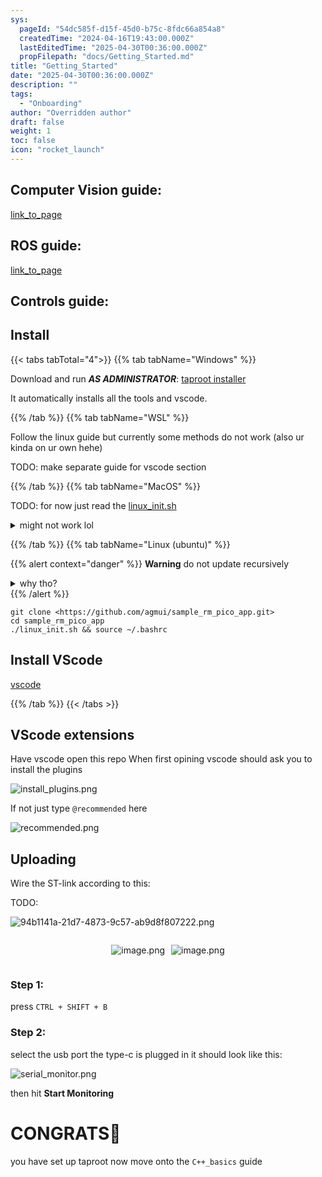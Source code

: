 ```yaml
---
sys:
  pageId: "54dc585f-d15f-45d0-b75c-8fdc66a854a8"
  createdTime: "2024-04-16T19:43:00.000Z"
  lastEditedTime: "2025-04-30T00:36:00.000Z"
  propFilepath: "docs/Getting_Started.md"
title: "Getting_Started"
date: "2025-04-30T00:36:00.000Z"
description: ""
tags:
  - "Onboarding"
author: "Overridden author"
draft: false
weight: 1
toc: false
icon: "rocket_launch"
---
```


## Computer Vision guide:

[link_to_page](86d45bc0-388b-4d26-8848-44f255f73d0e)

## ROS guide:

[link_to_page](3c76c1de-ec8f-46d6-8b0a-294005edc2d5)

## Controls guide:

## Install

{{< tabs tabTotal="4">}}
{{% tab tabName="Windows" %}}

Download and run _**AS ADMINISTRATOR**_: [taproot installer](https://github.com/Thornbots/TeachingFreshies/releases/tag/1.0)

It automatically installs all the tools and vscode.

{{% /tab %}}
{{% tab tabName="WSL" %}}

Follow the linux guide but currently some methods do not work (also ur kinda on ur own hehe)

TODO: make separate guide for vscode section

{{% /tab %}}
{{% tab tabName="MacOS" %}}

TODO: for now just read the [linux_init.sh](https://github.com/agmui/sample_rm_pico_app/blob/main/linux_init.sh)

<details>
<summary>might not work lol</summary>

`brew install libusb pkg-config`

Next install: [vscode](https://code.visualstudio.com/Download)

</details>

{{% /tab %}}
{{% tab tabName="Linux (ubuntu)" %}}

{{% alert context="danger" %}}
**Warning** do not update recursively
<details>
<summary>why tho?</summary>
There are some submodules that may go on for a while (like tinyusb) and I highly
recommend you don't need to get them.
If you want to see what submodules I update just look in `linux_init.sh`
</details>
{{% /alert %}}

```shell
git clone <https://github.com/agmui/sample_rm_pico_app.git>
cd sample_rm_pico_app
./linux_init.sh && source ~/.bashrc
```

## Install VScode

[vscode](https://code.visualstudio.com/Download)

{{% /tab %}}
{{< /tabs >}}

## VScode extensions

Have vscode open this repo
When first opining vscode should ask you to install the plugins

![install_plugins.png](https://prod-files-secure.s3.us-west-2.amazonaws.com/d518164a-d88e-44d1-a4ee-3adb3bd8bce0/89bd30f0-1825-4e77-867b-0a41ce370880/install_plugins.png?X-Amz-Algorithm=AWS4-HMAC-SHA256&X-Amz-Content-Sha256=UNSIGNED-PAYLOAD&X-Amz-Credential=ASIAZI2LB466VOJQJRIR%2F20250618%2Fus-west-2%2Fs3%2Faws4_request&X-Amz-Date=20250618T121629Z&X-Amz-Expires=3600&X-Amz-Security-Token=IQoJb3JpZ2luX2VjEKP%2F%2F%2F%2F%2F%2F%2F%2F%2F%2FwEaCXVzLXdlc3QtMiJHMEUCIBPBvkIabOMSlBl%2FUJsaOULdRQn73gpe%2BQhWwD1CyofJAiEApkyuKb%2FoRTL5rQDmKq5dHTctM%2BvAZt2%2FAJQ32eGO4VwqiAQIjP%2F%2F%2F%2F%2F%2F%2F%2F%2F%2FARAAGgw2Mzc0MjMxODM4MDUiDGiTwYrRv0RmiBewtircA98I%2BhHYRlQdauA%2Bz%2Fh4%2FVCDf2AGy1BCTRytFHgCAXKjwNXweXLUyPFHM6if1Pj%2F6RsQK%2Fmgxb%2F0YCNby4OGnPJgwakQeX17N66pQVTMcfpUAo9Sl1bLoSDCzq4%2B4GO%2FNy38snpHogYJEk9Wq2X9xOxxD0Bc2kryz5iXRVsL19pkl0c6GUWXAIYybZGZwVxcCl9EXjkp8oj6%2Fu%2BrqqyLtuYxTUX0uePFQVWg8W%2BrNLjaf6ntPCpc5vyFBjmXmHES0ifya6BC7U2oLuAI1ngHGBDr%2Bx%2FooSP%2FvIsLhaHYTq1mmlG3SStEfpYl70gXKoA6u3HHkL%2BA3OkBGHdWI8Y9Ue95wzy5KS%2F0Q4qwQ6kNafKmbRdAmmG%2B6GpxVOTNL2hz6Wx%2FStDS11Sc6uzMcUiX2KMpxYNjfc4L3MB4%2F2BNm0SI1hTNNAcobC2mgJ86uw9XJx7Q%2B8%2FBtjlq5QiGpRQPWCaKywMRl%2BXGUffCMGAUWo9mUDiKakVQqLp%2BiqtxPRHthyOQcaxs4YuuODqSMPTHZlsMGJO2LcuXl4ANj2kYEqhMCFfuQOxLIyIpVkwgRwjQrjJILijW%2FCwkPLcipsIlDdABfJUC99SOV8znv8UP5d4Wz%2F3KL4wCKh22xkVgMNO2ysIGOqUBVvW1W4J8PFq2VQPcmnGSkADDeaHhQdDQNgthCfG1dSEMnpM2x28AHV0e0ZjJdwzE2QGOcONOaIBvm9UYBNW8Po3iHUEEAHVY0n2kOp%2B9hjDRXJjRUcIlRnRi83SJbQa5GnVN0dHzEnxd1WX8O4ed8WtURy1TTZs5bABGq2njl2fHBK4D3INwK036xpB5Pu8PBMjI6DUIEPD9RhOSSXCZ6nvf%2BX78&X-Amz-Signature=3d68fcdba2940c7595820837510d40b7f87fb68842f7d42964558b3aff913025&X-Amz-SignedHeaders=host&x-amz-checksum-mode=ENABLED&x-id=GetObject)

If not just type `@recommended` here  

![recommended.png](https://prod-files-secure.s3.us-west-2.amazonaws.com/d518164a-d88e-44d1-a4ee-3adb3bd8bce0/61e661e9-5d85-4dfc-be0d-8d2097a5e793/recommended.png?X-Amz-Algorithm=AWS4-HMAC-SHA256&X-Amz-Content-Sha256=UNSIGNED-PAYLOAD&X-Amz-Credential=ASIAZI2LB466VOJQJRIR%2F20250618%2Fus-west-2%2Fs3%2Faws4_request&X-Amz-Date=20250618T121629Z&X-Amz-Expires=3600&X-Amz-Security-Token=IQoJb3JpZ2luX2VjEKP%2F%2F%2F%2F%2F%2F%2F%2F%2F%2FwEaCXVzLXdlc3QtMiJHMEUCIBPBvkIabOMSlBl%2FUJsaOULdRQn73gpe%2BQhWwD1CyofJAiEApkyuKb%2FoRTL5rQDmKq5dHTctM%2BvAZt2%2FAJQ32eGO4VwqiAQIjP%2F%2F%2F%2F%2F%2F%2F%2F%2F%2FARAAGgw2Mzc0MjMxODM4MDUiDGiTwYrRv0RmiBewtircA98I%2BhHYRlQdauA%2Bz%2Fh4%2FVCDf2AGy1BCTRytFHgCAXKjwNXweXLUyPFHM6if1Pj%2F6RsQK%2Fmgxb%2F0YCNby4OGnPJgwakQeX17N66pQVTMcfpUAo9Sl1bLoSDCzq4%2B4GO%2FNy38snpHogYJEk9Wq2X9xOxxD0Bc2kryz5iXRVsL19pkl0c6GUWXAIYybZGZwVxcCl9EXjkp8oj6%2Fu%2BrqqyLtuYxTUX0uePFQVWg8W%2BrNLjaf6ntPCpc5vyFBjmXmHES0ifya6BC7U2oLuAI1ngHGBDr%2Bx%2FooSP%2FvIsLhaHYTq1mmlG3SStEfpYl70gXKoA6u3HHkL%2BA3OkBGHdWI8Y9Ue95wzy5KS%2F0Q4qwQ6kNafKmbRdAmmG%2B6GpxVOTNL2hz6Wx%2FStDS11Sc6uzMcUiX2KMpxYNjfc4L3MB4%2F2BNm0SI1hTNNAcobC2mgJ86uw9XJx7Q%2B8%2FBtjlq5QiGpRQPWCaKywMRl%2BXGUffCMGAUWo9mUDiKakVQqLp%2BiqtxPRHthyOQcaxs4YuuODqSMPTHZlsMGJO2LcuXl4ANj2kYEqhMCFfuQOxLIyIpVkwgRwjQrjJILijW%2FCwkPLcipsIlDdABfJUC99SOV8znv8UP5d4Wz%2F3KL4wCKh22xkVgMNO2ysIGOqUBVvW1W4J8PFq2VQPcmnGSkADDeaHhQdDQNgthCfG1dSEMnpM2x28AHV0e0ZjJdwzE2QGOcONOaIBvm9UYBNW8Po3iHUEEAHVY0n2kOp%2B9hjDRXJjRUcIlRnRi83SJbQa5GnVN0dHzEnxd1WX8O4ed8WtURy1TTZs5bABGq2njl2fHBK4D3INwK036xpB5Pu8PBMjI6DUIEPD9RhOSSXCZ6nvf%2BX78&X-Amz-Signature=870b503ea9368bbbac61946470d24b9be0f66911c5f478f2a363d7d4640c551b&X-Amz-SignedHeaders=host&x-amz-checksum-mode=ENABLED&x-id=GetObject)

## Uploading

Wire the ST-link according to this:

TODO:

![94b1141a-21d7-4873-9c57-ab9d8f807222.png](https://prod-files-secure.s3.us-west-2.amazonaws.com/d518164a-d88e-44d1-a4ee-3adb3bd8bce0/e5fad17d-ab82-4300-9f4c-505ab4b1202c/94b1141a-21d7-4873-9c57-ab9d8f807222.png?X-Amz-Algorithm=AWS4-HMAC-SHA256&X-Amz-Content-Sha256=UNSIGNED-PAYLOAD&X-Amz-Credential=ASIAZI2LB466VOJQJRIR%2F20250618%2Fus-west-2%2Fs3%2Faws4_request&X-Amz-Date=20250618T121629Z&X-Amz-Expires=3600&X-Amz-Security-Token=IQoJb3JpZ2luX2VjEKP%2F%2F%2F%2F%2F%2F%2F%2F%2F%2FwEaCXVzLXdlc3QtMiJHMEUCIBPBvkIabOMSlBl%2FUJsaOULdRQn73gpe%2BQhWwD1CyofJAiEApkyuKb%2FoRTL5rQDmKq5dHTctM%2BvAZt2%2FAJQ32eGO4VwqiAQIjP%2F%2F%2F%2F%2F%2F%2F%2F%2F%2FARAAGgw2Mzc0MjMxODM4MDUiDGiTwYrRv0RmiBewtircA98I%2BhHYRlQdauA%2Bz%2Fh4%2FVCDf2AGy1BCTRytFHgCAXKjwNXweXLUyPFHM6if1Pj%2F6RsQK%2Fmgxb%2F0YCNby4OGnPJgwakQeX17N66pQVTMcfpUAo9Sl1bLoSDCzq4%2B4GO%2FNy38snpHogYJEk9Wq2X9xOxxD0Bc2kryz5iXRVsL19pkl0c6GUWXAIYybZGZwVxcCl9EXjkp8oj6%2Fu%2BrqqyLtuYxTUX0uePFQVWg8W%2BrNLjaf6ntPCpc5vyFBjmXmHES0ifya6BC7U2oLuAI1ngHGBDr%2Bx%2FooSP%2FvIsLhaHYTq1mmlG3SStEfpYl70gXKoA6u3HHkL%2BA3OkBGHdWI8Y9Ue95wzy5KS%2F0Q4qwQ6kNafKmbRdAmmG%2B6GpxVOTNL2hz6Wx%2FStDS11Sc6uzMcUiX2KMpxYNjfc4L3MB4%2F2BNm0SI1hTNNAcobC2mgJ86uw9XJx7Q%2B8%2FBtjlq5QiGpRQPWCaKywMRl%2BXGUffCMGAUWo9mUDiKakVQqLp%2BiqtxPRHthyOQcaxs4YuuODqSMPTHZlsMGJO2LcuXl4ANj2kYEqhMCFfuQOxLIyIpVkwgRwjQrjJILijW%2FCwkPLcipsIlDdABfJUC99SOV8znv8UP5d4Wz%2F3KL4wCKh22xkVgMNO2ysIGOqUBVvW1W4J8PFq2VQPcmnGSkADDeaHhQdDQNgthCfG1dSEMnpM2x28AHV0e0ZjJdwzE2QGOcONOaIBvm9UYBNW8Po3iHUEEAHVY0n2kOp%2B9hjDRXJjRUcIlRnRi83SJbQa5GnVN0dHzEnxd1WX8O4ed8WtURy1TTZs5bABGq2njl2fHBK4D3INwK036xpB5Pu8PBMjI6DUIEPD9RhOSSXCZ6nvf%2BX78&X-Amz-Signature=ff8d215e0c21dd43bacc83b6b35ba512270a9db73cf88126dc0964430199404b&X-Amz-SignedHeaders=host&x-amz-checksum-mode=ENABLED&x-id=GetObject)

<div style="display: flex;flex-direction: row; column-gap:10px; max-width: 630px;justify-content: center;">
<div>

![image.png](https://prod-files-secure.s3.us-west-2.amazonaws.com/d518164a-d88e-44d1-a4ee-3adb3bd8bce0/210ecb78-1116-4d7b-b9b7-2292f66fa2c2/image.png?X-Amz-Algorithm=AWS4-HMAC-SHA256&X-Amz-Content-Sha256=UNSIGNED-PAYLOAD&X-Amz-Credential=ASIAZI2LB466T52DDLG2%2F20250618%2Fus-west-2%2Fs3%2Faws4_request&X-Amz-Date=20250618T121632Z&X-Amz-Expires=3600&X-Amz-Security-Token=IQoJb3JpZ2luX2VjEKP%2F%2F%2F%2F%2F%2F%2F%2F%2F%2FwEaCXVzLXdlc3QtMiJGMEQCIGk8imjkEm8dsgOorobw7ip%2BV9sPJuoVvXD8BBqWFwbNAiBAfFDHz52PbX3xoV2sPyCvbz1ULls%2FA0bnzLgM6s%2BvNiqIBAiM%2F%2F%2F%2F%2F%2F%2F%2F%2F%2F8BEAAaDDYzNzQyMzE4MzgwNSIMb6hPdTR%2FwJK%2BxdUNKtwD9TQYpxSWifvEjoZhPhMJYWfh674NosqeXpeUfw1q74fcM0zBWOckGDFej254wm0T3VmidePU%2FtIUQ24M%2F7F5TXrBwrm%2FPZT481dx%2BK45s5O%2BmCGVJhUMZROKWPZobDLX5%2B9g1TNCLvhXwCL%2BJv9y4senM9QBa38pT7jg7BXdmLBaCuC1KMmpFw7IoH64ZJIWNOpPWNMPGJy0Um5nthPOHeWyzd0hJ4l%2FiMHaBsFuT%2BS8zpliRNNH07c%2BgU2jk4FQFEt0jnu4bKuzhZacKgTuZBucMXB4w3TRms1ANXr6f7zHz68NS2liYxs8rZksG7MgEvUZQFALAq5dwxrxNVU8ektuORoELJv1wDXX6sgb0nzjuRLszCBe90ypA0SlClGQ9c%2BJ99dStpzqk2qPWDQB0GjxBmDPSMYJTzjsl44HpO%2BdrqntXZGAiiQ8D5Ti9CSrHchPzo3eA43O7PRVVPlErKpj7kK2zbcRwafD8U41Jox0ue3MTnp3fqpSxAnm%2FLXKs6SopxA%2BIxPVei1vJOCPXtW2X%2F78lLnLrTk%2FK%2Fi4TaKTMNDisoDcdncb6Lb%2F4t9EhU2xFYcz9ZSAsQfED0blnJsi%2FLBET2W33Yl57HL1vTJxuMopn7nVw6QTn14w5r3KwgY6pgGFPnOEceNDGQAMPSksHiF3VkGwLnjyk16L9uqtLtU6MXPy4dGmscGrgefshM4nUoi9%2B9MzTaU0PLyqrwkuuoEhG3ba18i8UiLTJ%2BtEdMMbFxHuj82O9r4Tu%2BJzlH6WREKInKJ2waWVtcmG2DbYhK9yqNoWIHWazgT5vtwD%2FnGVNuibtGcd%2BwmOtrYTV6rlFwHyCEA4jQ55Np9Uwsa8w0wUV1WQURb8&X-Amz-Signature=c0c15215636ce87ac829fbb455924a0ed1e93c0fab98531f770d4eaa06a00225&X-Amz-SignedHeaders=host&x-amz-checksum-mode=ENABLED&x-id=GetObject)

</div>
<div>

![image.png](https://prod-files-secure.s3.us-west-2.amazonaws.com/d518164a-d88e-44d1-a4ee-3adb3bd8bce0/33a0fd0f-8ca6-4a86-8e09-26e95ded1fff/image.png?X-Amz-Algorithm=AWS4-HMAC-SHA256&X-Amz-Content-Sha256=UNSIGNED-PAYLOAD&X-Amz-Credential=ASIAZI2LB4664HDH5D2G%2F20250618%2Fus-west-2%2Fs3%2Faws4_request&X-Amz-Date=20250618T121634Z&X-Amz-Expires=3600&X-Amz-Security-Token=IQoJb3JpZ2luX2VjEKP%2F%2F%2F%2F%2F%2F%2F%2F%2F%2FwEaCXVzLXdlc3QtMiJHMEUCIQDrA2yuEw8xdwYo2kAXKKydhALb888QR%2Bme2JyC23eb0gIgIcOPYc0M1rJ1dd3ZhW8bwlADpwrWdW9onD8GrfsOASEqiAQIjP%2F%2F%2F%2F%2F%2F%2F%2F%2F%2FARAAGgw2Mzc0MjMxODM4MDUiDPg2JwvDvfPws7JK%2ByrcA4InhcmSTpGz%2BsOqWQLiGYtcvbxaczae3szfqb4JbRZrp%2B%2Fg6RfAMy1UOhIfzvyo7C8i%2F4erCwWIJEmP6K2kXC3U26LVz488yZAqoaPgQwXyf1yhNLZTC94jvGiG83SeO89nuvdvybLKldWd%2B0p5Utc0vwSRaicOyHqxyQ2QY3pxcE%2Bpe4kQMmT1sRIbtgLfj5oiJWHGjHVaUJyPhC1C9opzYgySCSELRXbNfr4EkRceGPH3H1uiB7GZfqwVTcI7EDmhx4RZyIBC2xlpEY0fC1B2TGfMl18tQt53A4XAuzudtezZwH9pVXcA8SbOxPz%2Fm7XJkQPs78mRZfrHi1LhKUOHl%2BZ8Hajy8Qx45WZMSl%2FAklNUjv7SNzcBNX3LUk5ALVNPXP76%2FRaVYt1Ar0wJsqB3TjKscUMbP4FpXVLV3FEchH%2FKzVMGx00PyMIiYpF6Ek1t2JYtt6Myh1iWHh1%2F5FMovUa545bzefnqGWsSrmXZyMzi%2B08K1HZqEjiqJCCUSt7LEK4FPifP%2BRFdfRjLi14MR8SpgW764GO84zEh65VFvkVE2VRBzzPelWpQ%2Fw4KS8hvbCcldfJ2Qcu8XgvgHQ477E2xW%2BMicD%2FDUOrpbtClH6%2BRiWVctF0wv76uMOm2ysIGOqUBet51ibBjM7fTGtnZ3RY2E9GCyuJkuGbnXxpb8edgGdEsYYcglrqOdUoU%2FtVVH%2F3WHM8jvi3slA0XiE4PYzNcuY9kT%2B9NLTvujkQoi%2BsnKOB19NTSP8laVCTq%2FBKDazORHLcjrHMm4nDGBIAnsccFJZQhKthR0fJnJN8Nth2nR1aR2HRD%2B9LUxjiKp5%2FZkUwnXFrI836iZw2ZixadbM4khd%2BBgQOQ&X-Amz-Signature=cf88a2d4fe9812e2251ce1eadfee62e7c0fdaebab83efb21e16a335801e79306&X-Amz-SignedHeaders=host&x-amz-checksum-mode=ENABLED&x-id=GetObject)

</div>
</div>

### Step 1:

press `CTRL + SHIFT + B`

### Step 2:

select the usb port the type-c is plugged in it should look like this:

![serial_monitor.png](https://prod-files-secure.s3.us-west-2.amazonaws.com/d518164a-d88e-44d1-a4ee-3adb3bd8bce0/f03f4774-05d4-4393-b6a0-d5efb6d315ab/serial_monitor.png?X-Amz-Algorithm=AWS4-HMAC-SHA256&X-Amz-Content-Sha256=UNSIGNED-PAYLOAD&X-Amz-Credential=ASIAZI2LB466VOJQJRIR%2F20250618%2Fus-west-2%2Fs3%2Faws4_request&X-Amz-Date=20250618T121629Z&X-Amz-Expires=3600&X-Amz-Security-Token=IQoJb3JpZ2luX2VjEKP%2F%2F%2F%2F%2F%2F%2F%2F%2F%2FwEaCXVzLXdlc3QtMiJHMEUCIBPBvkIabOMSlBl%2FUJsaOULdRQn73gpe%2BQhWwD1CyofJAiEApkyuKb%2FoRTL5rQDmKq5dHTctM%2BvAZt2%2FAJQ32eGO4VwqiAQIjP%2F%2F%2F%2F%2F%2F%2F%2F%2F%2FARAAGgw2Mzc0MjMxODM4MDUiDGiTwYrRv0RmiBewtircA98I%2BhHYRlQdauA%2Bz%2Fh4%2FVCDf2AGy1BCTRytFHgCAXKjwNXweXLUyPFHM6if1Pj%2F6RsQK%2Fmgxb%2F0YCNby4OGnPJgwakQeX17N66pQVTMcfpUAo9Sl1bLoSDCzq4%2B4GO%2FNy38snpHogYJEk9Wq2X9xOxxD0Bc2kryz5iXRVsL19pkl0c6GUWXAIYybZGZwVxcCl9EXjkp8oj6%2Fu%2BrqqyLtuYxTUX0uePFQVWg8W%2BrNLjaf6ntPCpc5vyFBjmXmHES0ifya6BC7U2oLuAI1ngHGBDr%2Bx%2FooSP%2FvIsLhaHYTq1mmlG3SStEfpYl70gXKoA6u3HHkL%2BA3OkBGHdWI8Y9Ue95wzy5KS%2F0Q4qwQ6kNafKmbRdAmmG%2B6GpxVOTNL2hz6Wx%2FStDS11Sc6uzMcUiX2KMpxYNjfc4L3MB4%2F2BNm0SI1hTNNAcobC2mgJ86uw9XJx7Q%2B8%2FBtjlq5QiGpRQPWCaKywMRl%2BXGUffCMGAUWo9mUDiKakVQqLp%2BiqtxPRHthyOQcaxs4YuuODqSMPTHZlsMGJO2LcuXl4ANj2kYEqhMCFfuQOxLIyIpVkwgRwjQrjJILijW%2FCwkPLcipsIlDdABfJUC99SOV8znv8UP5d4Wz%2F3KL4wCKh22xkVgMNO2ysIGOqUBVvW1W4J8PFq2VQPcmnGSkADDeaHhQdDQNgthCfG1dSEMnpM2x28AHV0e0ZjJdwzE2QGOcONOaIBvm9UYBNW8Po3iHUEEAHVY0n2kOp%2B9hjDRXJjRUcIlRnRi83SJbQa5GnVN0dHzEnxd1WX8O4ed8WtURy1TTZs5bABGq2njl2fHBK4D3INwK036xpB5Pu8PBMjI6DUIEPD9RhOSSXCZ6nvf%2BX78&X-Amz-Signature=c7119dace72c7a31c185a0ddcf08f8c3ac338f96e055670e123e1c7bd5f3ad6b&X-Amz-SignedHeaders=host&x-amz-checksum-mode=ENABLED&x-id=GetObject)

then hit **Start Monitoring**

# CONGRATS🎉

you have set up taproot now move onto the `C++_basics` guide
